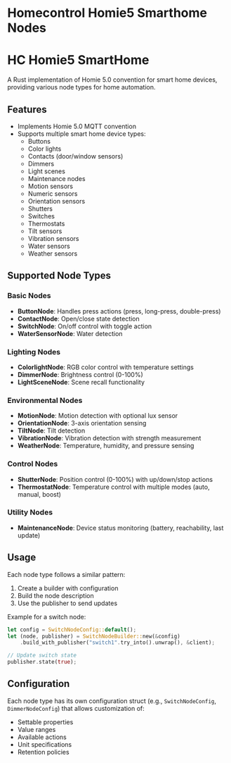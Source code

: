 # Homecontrol Homie5 Smarthome Nodes

# HC Homie5 SmartHome

A Rust implementation of Homie 5.0 convention for smart home devices, providing various node types for home automation.

## Features

- Implements Homie 5.0 MQTT convention
- Supports multiple smart home device types:
    - Buttons
    - Color lights
    - Contacts (door/window sensors)
    - Dimmers
    - Light scenes
    - Maintenance nodes
    - Motion sensors
    - Numeric sensors
    - Orientation sensors
    - Shutters
    - Switches
    - Thermostats
    - Tilt sensors
    - Vibration sensors
    - Water sensors
    - Weather sensors

## Supported Node Types

### Basic Nodes

- **ButtonNode**: Handles press actions (press, long-press, double-press)
- **ContactNode**: Open/close state detection
- **SwitchNode**: On/off control with toggle action
- **WaterSensorNode**: Water detection

### Lighting Nodes

- **ColorlightNode**: RGB color control with temperature settings
- **DimmerNode**: Brightness control (0-100%)
- **LightSceneNode**: Scene recall functionality

### Environmental Nodes

- **MotionNode**: Motion detection with optional lux sensor
- **OrientationNode**: 3-axis orientation sensing
- **TiltNode**: Tilt detection
- **VibrationNode**: Vibration detection with strength measurement
- **WeatherNode**: Temperature, humidity, and pressure sensing

### Control Nodes

- **ShutterNode**: Position control (0-100%) with up/down/stop actions
- **ThermostatNode**: Temperature control with multiple modes (auto, manual, boost)

### Utility Nodes

- **MaintenanceNode**: Device status monitoring (battery, reachability, last update)

## Usage

Each node type follows a similar pattern:

1. Create a builder with configuration
2. Build the node description
3. Use the publisher to send updates

Example for a switch node:

```rust
let config = SwitchNodeConfig::default();
let (node, publisher) = SwitchNodeBuilder::new(&config)
    .build_with_publisher("switch1".try_into().unwrap(), &client);

// Update switch state
publisher.state(true);
```

## Configuration

Each node type has its own configuration struct (e.g., `SwitchNodeConfig`, `DimmerNodeConfig`) that allows customization of:

- Settable properties
- Value ranges
- Available actions
- Unit specifications
- Retention policies
